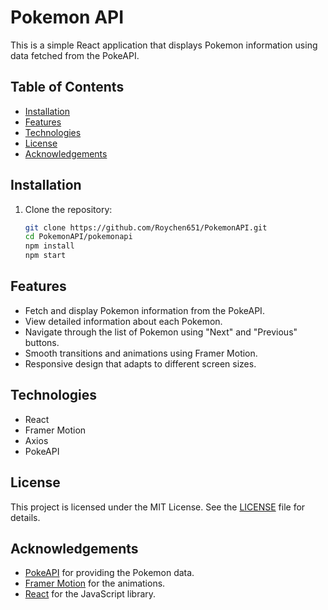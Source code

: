 # Pokemon API

This is a simple React application that displays Pokemon information using data fetched from the PokeAPI.

## Table of Contents

- [Installation](#installation)
- [Features](#features)
- [Technologies](#technologies)
- [License](#license)
- [Acknowledgements](#acknowledgements)

## Installation

1. Clone the repository:
   ```sh
   git clone https://github.com/Roychen651/PokemonAPI.git
   cd PokemonAPI/pokemonapi
   npm install
   npm start

## Features

- Fetch and display Pokemon information from the PokeAPI.
- View detailed information about each Pokemon.
- Navigate through the list of Pokemon using "Next" and "Previous" buttons.
- Smooth transitions and animations using Framer Motion.
- Responsive design that adapts to different screen sizes.

## Technologies

- React
- Framer Motion
- Axios
- PokeAPI

## License

This project is licensed under the MIT License. See the [LICENSE](LICENSE) file for details.

## Acknowledgements

- [PokeAPI](https://pokeapi.co/) for providing the Pokemon data.
- [Framer Motion](https://www.framer.com/motion/) for the animations.
- [React](https://reactjs.org/) for the JavaScript library.
